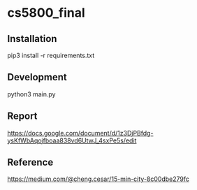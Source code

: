 # cs5800_final

## Installation
pip3 install -r requirements.txt

## Development
python3 main.py

## Report 
https://docs.google.com/document/d/1z3DjPBfdg-ysKfWbAqojfboaa838vd6UtwJ_4sxPe5s/edit

## Reference
https://medium.com/@cheng.cesar/15-min-city-8c00dbe279fc